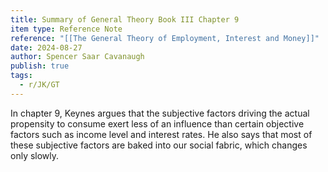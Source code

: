 ```yaml
---
title: Summary of General Theory Book III Chapter 9
item type: Reference Note
reference: "[[The General Theory of Employment, Interest and Money]]"
date: 2024-08-27
author: Spencer Saar Cavanaugh
publish: true
tags:
  - r/JK/GT
---
```

In chapter 9, Keynes argues that the subjective factors driving the actual propensity to consume exert less of an influence than certain objective factors such as income level and interest rates. He also says that most of these subjective factors are baked into our social fabric, which changes only slowly.